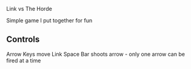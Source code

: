 Link vs The Horde

Simple game I put together for fun

Controls
--------
Arrow Keys move Link
Space Bar shoots arrow - only one arrow can be fired at a time
